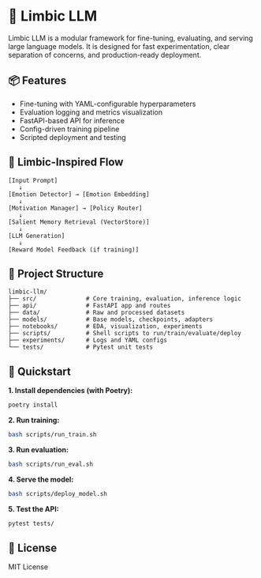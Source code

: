 # 🧠 Limbic LLM

Limbic LLM is a modular framework for fine-tuning, evaluating, and serving large language models. It is designed for fast experimentation, clear separation of concerns, and production-ready deployment.

## 📦 Features

- Fine-tuning with YAML-configurable hyperparameters
- Evaluation logging and metrics visualization
- FastAPI-based API for inference
- Config-driven training pipeline
- Scripted deployment and testing

## 🧠 Limbic-Inspired Flow

```
[Input Prompt]
   ↓
[Emotion Detector] → [Emotion Embedding]
   ↓
[Motivation Manager] → [Policy Router]
   ↓
[Salient Memory Retrieval (VectorStore)]
   ↓
[LLM Generation]
   ↓
[Reward Model Feedback (if training)]
```

## 📁 Project Structure

```
limbic-llm/
├── src/              # Core training, evaluation, inference logic
├── api/              # FastAPI app and routes
├── data/             # Raw and processed datasets
├── models/           # Base models, checkpoints, adapters
├── notebooks/        # EDA, visualization, experiments
├── scripts/          # Shell scripts to run/train/evaluate/deploy
├── experiments/      # Logs and YAML configs
└── tests/            # Pytest unit tests
```

## 🚀 Quickstart

**1. Install dependencies (with Poetry):**
```bash
poetry install
```

**2. Run training:**
```bash
bash scripts/run_train.sh
```

**3. Run evaluation:**
```bash
bash scripts/run_eval.sh
```

**4. Serve the model:**
```bash
bash scripts/deploy_model.sh
```

**5. Test the API:**
```bash
pytest tests/
```

## 📜 License

MIT License
